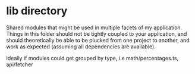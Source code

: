 # lib directory

Shared modules that might be used in multiple facets of my application. Things in this folder should not be tightly coupled to your application, and should theoretically be able to be plucked from one project to another, and work as expected (assuming all dependencies are available).

Ideally if modules could get grouped by type, i.e math/percentages.ts, api/fetcher
